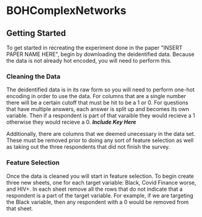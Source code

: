 # BOHComplexNetworks

## Getting Started
To get started in recreating the experiment done in the paper "INSERT PAPER NAME HERE", begin by downloading the deidentified data. Because the data is not already hot encoded, you will need to perform this. 

### Cleaning the Data
The deidentified data is in its raw form so you will need to perform one-hot encoding in order to use the data. For columns that are a single number there will be a certain cutoff that must be hit to be a 1 or 0. For questions that have multiple answers, each answer is split up and becomes its own variable. Then if a respondent is part of that varaible they would recieve a 1 otherwise they would recieve a 0. ***Include Key Here***

Additionally, there are columns that we deemed unecessary in the data set. These must be removed prior to doing any sort of feature selection as well as taking out the three respondents that did not finish the survey. 

### Feature Selection
Once the data is cleaned you will start in feature selection. To begin create three new sheets, one for each target variable: Black, Covid Finance worse, and HIV+. In each sheet remove all the rows that do not indicate that a respondent is a part of the target variable. For example, if we are targeting the Black variable, then any respondent with a 0 would be removed from that sheet.
